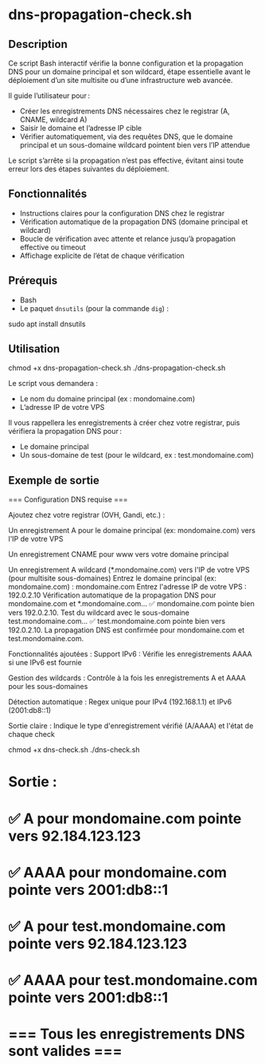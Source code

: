 # dns-propagation-check.sh

## Description

Ce script Bash interactif vérifie la bonne configuration et la propagation DNS pour un domaine principal et son wildcard, étape essentielle avant le déploiement d’un site multisite ou d’une infrastructure web avancée.

Il guide l’utilisateur pour :
- Créer les enregistrements DNS nécessaires chez le registrar (A, CNAME, wildcard A)
- Saisir le domaine et l’adresse IP cible
- Vérifier automatiquement, via des requêtes DNS, que le domaine principal et un sous-domaine wildcard pointent bien vers l’IP attendue

Le script s’arrête si la propagation n’est pas effective, évitant ainsi toute erreur lors des étapes suivantes du déploiement.

## Fonctionnalités

- Instructions claires pour la configuration DNS chez le registrar
- Vérification automatique de la propagation DNS (domaine principal et wildcard)
- Boucle de vérification avec attente et relance jusqu’à propagation effective ou timeout
- Affichage explicite de l’état de chaque vérification

## Prérequis

- Bash
- Le paquet `dnsutils` (pour la commande `dig`) :

sudo apt install dnsutils


## Utilisation

chmod +x dns-propagation-check.sh
./dns-propagation-check.sh

Le script vous demandera :
- Le nom du domaine principal (ex : mondomaine.com)
- L’adresse IP de votre VPS

Il vous rappellera les enregistrements à créer chez votre registrar, puis vérifiera la propagation DNS pour :
- Le domaine principal
- Un sous-domaine de test (pour le wildcard, ex : test.mondomaine.com)

## Exemple de sortie
=== Configuration DNS requise ===

Ajoutez chez votre registrar (OVH, Gandi, etc.) :

Un enregistrement A pour le domaine principal (ex: mondomaine.com) vers l'IP de votre VPS

Un enregistrement CNAME pour www vers votre domaine principal

Un enregistrement A wildcard (*.mondomaine.com) vers l'IP de votre VPS (pour multisite sous-domaines)
Entrez le domaine principal (ex: mondomaine.com) : mondomaine.com
Entrez l'adresse IP de votre VPS : 192.0.2.10
Vérification automatique de la propagation DNS pour mondomaine.com et *.mondomaine.com...
✅ mondomaine.com pointe bien vers 192.0.2.10.
Test du wildcard avec le sous-domaine test.mondomaine.com...
✅ test.mondomaine.com pointe bien vers 192.0.2.10.
La propagation DNS est confirmée pour mondomaine.com et test.mondomaine.com.

Fonctionnalités ajoutées :
Support IPv6 : Vérifie les enregistrements AAAA si une IPv6 est fournie

Gestion des wildcards : Contrôle à la fois les enregistrements A et AAAA pour les sous-domaines

Détection automatique : Regex unique pour IPv4 (192.168.1.1) et IPv6 (2001:db8::1)

Sortie claire : Indique le type d'enregistrement vérifié (A/AAAA) et l'état de chaque check

chmod +x dns-check.sh
./dns-check.sh

# Sortie :
# ✅ A pour mondomaine.com pointe vers 92.184.123.123
# ✅ AAAA pour mondomaine.com pointe vers 2001:db8::1
# ✅ A pour test.mondomaine.com pointe vers 92.184.123.123
# ✅ AAAA pour test.mondomaine.com pointe vers 2001:db8::1
# === Tous les enregistrements DNS sont valides ===


